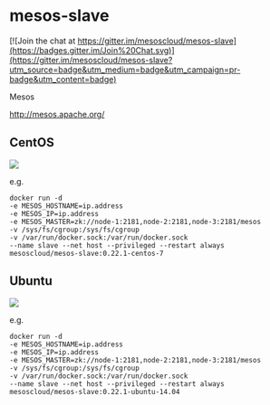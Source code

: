 # mesos-slave

[![Join the chat at https://gitter.im/mesoscloud/mesos-slave](https://badges.gitter.im/Join%20Chat.svg)](https://gitter.im/mesoscloud/mesos-slave?utm_source=badge&utm_medium=badge&utm_campaign=pr-badge&utm_content=badge)

Mesos

http://mesos.apache.org/

## CentOS

[![](https://badge.imagelayers.io/mesoscloud/mesos-slave:0.22.1-centos-7.svg)](https://imagelayers.io/?images=mesoscloud/mesos-slave:0.22.1-centos-7)

e.g.

```
docker run -d
-e MESOS_HOSTNAME=ip.address
-e MESOS_IP=ip.address
-e MESOS_MASTER=zk://node-1:2181,node-2:2181,node-3:2181/mesos
-v /sys/fs/cgroup:/sys/fs/cgroup
-v /var/run/docker.sock:/var/run/docker.sock
--name slave --net host --privileged --restart always
mesoscloud/mesos-slave:0.22.1-centos-7
```

## Ubuntu

[![](https://badge.imagelayers.io/mesoscloud/mesos-slave:0.22.1-ubuntu-14.04.svg)](https://imagelayers.io/?images=mesoscloud/mesos-slave:0.22.1-ubuntu-14.04)

e.g.

```
docker run -d
-e MESOS_HOSTNAME=ip.address
-e MESOS_IP=ip.address
-e MESOS_MASTER=zk://node-1:2181,node-2:2181,node-3:2181/mesos
-v /sys/fs/cgroup:/sys/fs/cgroup
-v /var/run/docker.sock:/var/run/docker.sock
--name slave --net host --privileged --restart always
mesoscloud/mesos-slave:0.22.1-ubuntu-14.04
```
